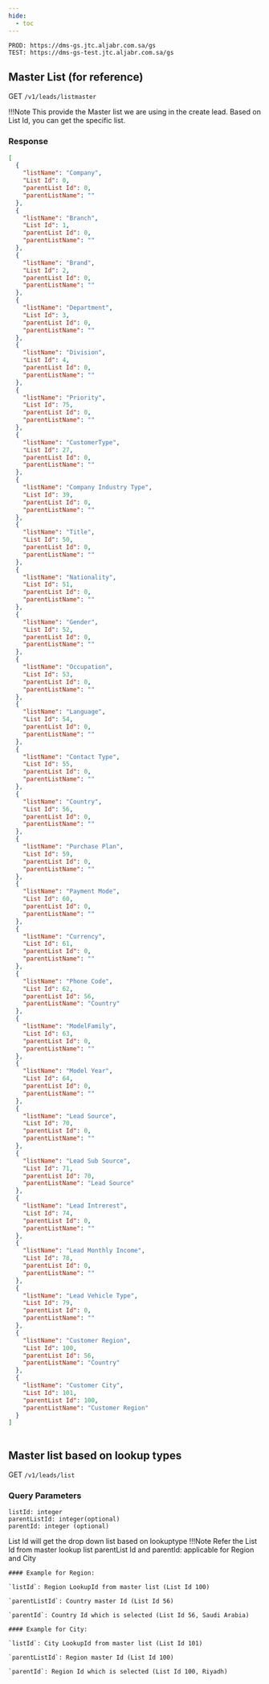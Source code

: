 ```yaml
---
hide:
  - toc
---
```


```
PROD: https://dms-gs.jtc.aljabr.com.sa/gs
TEST: https://dms-gs-test.jtc.aljabr.com.sa/gs
```

## Master List (for reference)
<span class="http-get">GET</span> `/v1/leads/listmaster`

!!!Note
    This provide the Master list we are using in the create lead. Based on List Id, you can get the specific list.




### Response

```json
[
  {
    "listName": "Company",
    "List Id": 0,
    "parentList Id": 0,
    "parentListName": ""
  },
  {
    "listName": "Branch",
    "List Id": 1,
    "parentList Id": 0,
    "parentListName": ""
  },
  {
    "listName": "Brand",
    "List Id": 2,
    "parentList Id": 0,
    "parentListName": ""
  },
  {
    "listName": "Department",
    "List Id": 3,
    "parentList Id": 0,
    "parentListName": ""
  },
  {
    "listName": "Division",
    "List Id": 4,
    "parentList Id": 0,
    "parentListName": ""
  },
  {
    "listName": "Priority",
    "List Id": 75,
    "parentList Id": 0,
    "parentListName": ""
  },
  {
    "listName": "CustomerType",
    "List Id": 27,
    "parentList Id": 0,
    "parentListName": ""
  },
  {
    "listName": "Company Industry Type",
    "List Id": 39,
    "parentList Id": 0,
    "parentListName": ""
  },
  {
    "listName": "Title",
    "List Id": 50,
    "parentList Id": 0,
    "parentListName": ""
  },
  {
    "listName": "Nationality",
    "List Id": 51,
    "parentList Id": 0,
    "parentListName": ""
  },
  {
    "listName": "Gender",
    "List Id": 52,
    "parentList Id": 0,
    "parentListName": ""
  },
  {
    "listName": "Occupation",
    "List Id": 53,
    "parentList Id": 0,
    "parentListName": ""
  },
  {
    "listName": "Language",
    "List Id": 54,
    "parentList Id": 0,
    "parentListName": ""
  },
  {
    "listName": "Contact Type",
    "List Id": 55,
    "parentList Id": 0,
    "parentListName": ""
  },
  {
    "listName": "Country",
    "List Id": 56,
    "parentList Id": 0,
    "parentListName": ""
  },
  {
    "listName": "Purchase Plan",
    "List Id": 59,
    "parentList Id": 0,
    "parentListName": ""
  },
  {
    "listName": "Payment Mode",
    "List Id": 60,
    "parentList Id": 0,
    "parentListName": ""
  },
  {
    "listName": "Currency",
    "List Id": 61,
    "parentList Id": 0,
    "parentListName": ""
  },
  {
    "listName": "Phone Code",
    "List Id": 62,
    "parentList Id": 56,
    "parentListName": "Country"
  },
  {
    "listName": "ModelFamily",
    "List Id": 63,
    "parentList Id": 0,
    "parentListName": ""
  },
  {
    "listName": "Model Year",
    "List Id": 64,
    "parentList Id": 0,
    "parentListName": ""
  },
  {
    "listName": "Lead Source",
    "List Id": 70,
    "parentList Id": 0,
    "parentListName": ""
  },
  {
    "listName": "Lead Sub Source",
    "List Id": 71,
    "parentList Id": 70,
    "parentListName": "Lead Source"
  },
  {
    "listName": "Lead Intrerest",
    "List Id": 74,
    "parentList Id": 0,
    "parentListName": ""
  },
  {
    "listName": "Lead Monthly Income",
    "List Id": 78,
    "parentList Id": 0,
    "parentListName": ""
  },
  {
    "listName": "Lead Vehicle Type",
    "List Id": 79,
    "parentList Id": 0,
    "parentListName": ""
  },
  {
    "listName": "Customer Region",
    "List Id": 100,
    "parentList Id": 56,
    "parentListName": "Country"
  },
  {
    "listName": "Customer City",
    "List Id": 101,
    "parentList Id": 100,
    "parentListName": "Customer Region"
  }
]
 
```

## Master list based on lookup types
<span class="http-get">GET</span> `/v1/leads/list`

### Query Parameters

```
listId: integer
parentListId: integer(optional)
parentId: integer (optional)  
``` 
List Id will get the drop down list based on lookuptype
!!!Note
    Refer the List Id from master lookup list
    parentList Id and parentId: applicable for Region and City
    
    #### Example for Region: 

    `listId`: Region LookupId from master list (List Id 100)

    `parentListId`: Country master Id (List Id 56) 

    `parentId`: Country Id which is selected (List Id 56, Saudi Arabia)
    
    #### Example for City: 

    `listId`: City LookupId from master list (List Id 101)

    `parentListId`: Region master Id (List Id 100)

    `parentId`: Region Id which is selected (List Id 100, Riyadh)